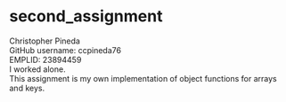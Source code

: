 # second_assignment
Christopher Pineda <br />
GitHub username: ccpineda76 <br />
EMPLID: 23894459 <br />
I worked alone. <br />
This assignment is my own implementation of object functions for arrays and keys.<br />

